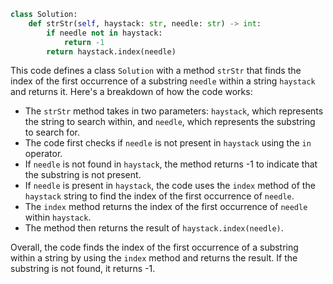 ```python
class Solution:
    def strStr(self, haystack: str, needle: str) -> int:
        if needle not in haystack:
            return -1
        return haystack.index(needle)
```

This code defines a class `Solution` with a method `strStr` that finds the index of the first occurrence of a substring `needle` within a string `haystack` and returns it. Here's a breakdown of how the code works:

- The `strStr` method takes in two parameters: `haystack`, which represents the string to search within, and `needle`, which represents the substring to search for.
- The code first checks if `needle` is not present in `haystack` using the `in` operator.
- If `needle` is not found in `haystack`, the method returns -1 to indicate that the substring is not present.
- If `needle` is present in `haystack`, the code uses the `index` method of the `haystack` string to find the index of the first occurrence of `needle`.
- The `index` method returns the index of the first occurrence of `needle` within `haystack`.
- The method then returns the result of `haystack.index(needle)`.

Overall, the code finds the index of the first occurrence of a substring within a string by using the `index` method and returns the result. If the substring is not found, it returns -1.
